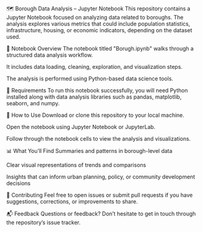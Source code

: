 🗺️ Borough Data Analysis – Jupyter Notebook
This repository contains a Jupyter Notebook focused on analyzing data related to boroughs. The analysis explores various metrics that could include population statistics, infrastructure, housing, or economic indicators, depending on the dataset used.

📓 Notebook Overview
The notebook titled "Borugh.ipynb" walks through a structured data analysis workflow.

It includes data loading, cleaning, exploration, and visualization steps.

The analysis is performed using Python-based data science tools.

🔧 Requirements
To run this notebook successfully, you will need Python installed along with data analysis libraries such as pandas, matplotlib, seaborn, and numpy.

🚀 How to Use
Download or clone this repository to your local machine.

Open the notebook using Jupyter Notebook or JupyterLab.

Follow through the notebook cells to view the analysis and visualizations.

📊 What You’ll Find
Summaries and patterns in borough-level data

Clear visual representations of trends and comparisons

Insights that can inform urban planning, policy, or community development decisions

🤝 Contributing
Feel free to open issues or submit pull requests if you have suggestions, corrections, or improvements to share.

📬 Feedback
Questions or feedback? Don’t hesitate to get in touch through the repository’s issue tracker.

